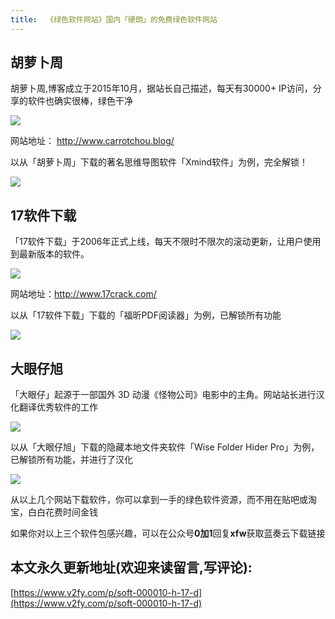 ```yaml
---
title:  《绿色软件网站》国内「硬朗」的免费绿色软件网站
---
```


## 胡萝卜周

胡萝卜周,博客成立于2015年10月，据站长自己描述，每天有30000+ IP访问，分享的软件也确实很棒，绿色干净

![](https://www.v2fy.com/asset/soft-000010-china-green-soft/huluobo.png)

网站地址： http://www.carrotchou.blog/



以从「胡萝卜周」下载的著名思维导图软件「Xmind软件」为例，完全解锁！

![](https://www.v2fy.com/asset/soft-000010-china-green-soft/xmind.png)





## 17软件下载



「17软件下载」于2006年正式上线，每天不限时不限次的滚动更新，让用户使用到最新版本的软件。



![](https://www.v2fy.com/asset/soft-000010-china-green-soft/17crack.png)



网站地址：http://www.17crack.com/





以从「17软件下载」下载的「福昕PDF阅读器」为例，已解锁所有功能

![](https://www.v2fy.com/asset/soft-000010-china-green-soft/fuxin.png)



## 大眼仔旭



「大眼仔」起源于一部国外 3D 动漫《怪物公司》电影中的主角。网站站长进行汉化翻译优秀软件的工作

![](https://www.v2fy.com/asset/soft-000010-china-green-soft/dayanzai.png)



以从「大眼仔旭」下载的隐藏本地文件夹软件「Wise Folder Hider Pro」为例，已解锁所有功能，并进行了汉化



![](https://www.v2fy.com/asset/soft-000010-china-green-soft/wise.png)



从以上几个网站下载软件，你可以拿到一手的绿色软件资源，而不用在贴吧或淘宝，白白花费时间金钱

如果你对以上三个软件包感兴趣，可以在公众号**0加1**回复**xfw**获取蓝奏云下载链接


## 本文永久更新地址(欢迎来读留言,写评论):

[https://www.v2fy.com/p/soft-000010-h-17-d](https://www.v2fy.com/p/soft-000010-h-17-d)
